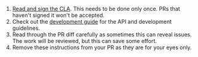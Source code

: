 1. [Read and sign the CLA](https://cla.js.foundation/webpack/webpack.js.org). This needs to be done only once. PRs that haven't signed it won't be accepted.
2. Check out the [development guide](https://webpack.js.org/development/) for the API and development guidelines.
3. Read through the PR diff carefully as sometimes this can reveal issues. The work will be reviewed, but this can save some effort.
4. Remove these instructions from your PR as they are for your eyes only.
